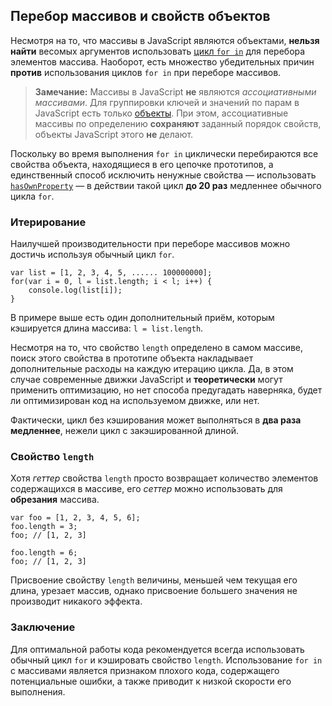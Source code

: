 ## Перебор массивов и свойств объектов

Несмотря на то, что массивы в JavaScript являются объектами, **нельзя найти** весомых аргументов использовать [цикл `for in`](#object.forinloop) для перебора элементов массива. Наоборот, есть множество убедительных причин **против** использования циклов `for in` при переборе массивов.

> **Замечание:** Массивы в JavaScript **не** являются *ассоциативными массивами*. Для группировки ключей и значений по парам в JavaScript есть только [объекты](#object.general). При этом, ассоциативные массивы по определению **сохраняют** заданный порядок свойств, объекты JavaScript этого **не** делают.

Поскольку во время выполнения `for in` циклически перебираются все свойства объекта, находящиеся в его цепочке прототипов, а единственный способ исключить ненужные свойства — использовать [`hasOwnProperty`](#object.hasownproperty) — в действии такой цикл **до 20 раз** медленнее обычного цикла `for`.

### Итерирование

Наилучшей производительности при переборе массивов можно достичь используя обычный цикл `for`.

    var list = [1, 2, 3, 4, 5, ...... 100000000];
    for(var i = 0, l = list.length; i < l; i++) {
        console.log(list[i]);
    }

В примере выше есть один дополнительный приём, которым кэшируется длина массива: `l = list.length`.

Несмотря на то, что свойство `length` определено в самом массиве, поиск этого свойства в прототипе объекта накладывает дополнительные расходы на каждую итерацию цикла. Да, в этом случае современные движки JavaScript и **теоретически** могут применить оптимизацию, но нет способа предугадать наверняка, будет ли оптимизирован код на используемом движке, или нет.

Фактически, цикл без кэширования может выполняться в **два раза медленнее**, нежели цикл с закэшированной длиной.

### Свойство `length`

Хотя *геттер* свойства `length` просто возвращает количество элементов содержащихся в массиве, его *сеттер* можно использовать для **обрезания** массива.

    var foo = [1, 2, 3, 4, 5, 6];
    foo.length = 3;
    foo; // [1, 2, 3]

    foo.length = 6;
    foo; // [1, 2, 3]

Присвоение свойству `length` величины, меньшей чем текущая его длина, урезает массив, однако присвоение большего значения не производит никакого эффекта.

### Заключение

Для оптимальной работы кода рекомендуется всегда использовать обычный цикл `for` и кэшировать свойство `length`. Использование `for in` с массивами является признаком плохого кода, содержащего потенциальные ошибки, а также приводит к низкой скорости его выполнения.


